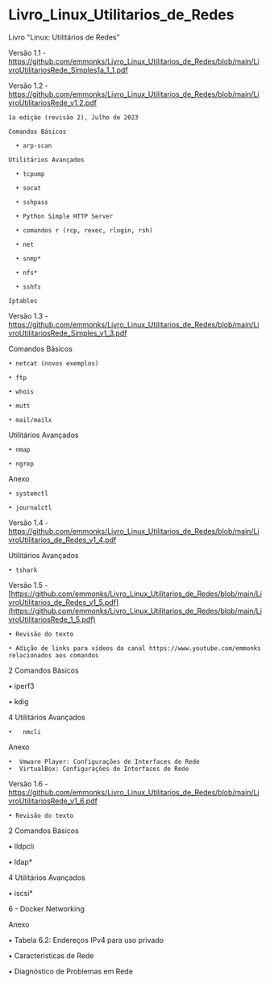 # Livro_Linux_Utilitarios_de_Redes
Livro "Linux: Utilitários de Redes"

Versão 1.1 - https://github.com/emmonks/Livro_Linux_Utilitarios_de_Redes/blob/main/LivroUtilitariosRede_Simples1a_1_1.pdf

Versão 1.2 - https://github.com/emmonks/Livro_Linux_Utilitarios_de_Redes/blob/main/LivroUtilitariosRede_v1.2.pdf

    1a edição (revisão 2), Julho de 2023
    
    Comandos Básicos
    
      • arp-scan
      
    Utilitários Avançados
    
      • tcpump
      
      • socat
      
      • sshpass
      
      • Python Simple HTTP Server
      
      • comandos r (rcp, rexec, rlogin, rsh)
      
      • net
      
      • snmp*
      
      • nfs*
      
      • sshfs
      
    Iptables

Versão 1.3 - https://github.com/emmonks/Livro_Linux_Utilitarios_de_Redes/blob/main/LivroUtilitariosRede_Simples_v1_3.pdf

Comandos Básicos

    • netcat (novos exemplos)

    • ftp

    • whois

    • mutt

    • mail/mailx


  
Utilitários Avançados

    • nmap

    • ngrep
  

  
Anexo

    • systemctl

    • journalctl

Versão 1.4 - https://github.com/emmonks/Livro_Linux_Utilitarios_de_Redes/blob/main/LivroUtilitarios_de_Redes_v1_4.pdf


Utilitários Avançados

    • tshark

Versão 1.5 - [https://github.com/emmonks/Livro_Linux_Utilitarios_de_Redes/blob/main/LivroUtilitarios_de_Redes_v1_5.pdf](https://github.com/emmonks/Livro_Linux_Utilitarios_de_Redes/blob/main/LivroUtilitariosRede_1_5.pdf)


    • Revisão do texto
    
    • Adição de links para vídeos do canal https://www.youtube.com/emmonks relacionados aos comandos 
    
2 Comandos Básicos

  •   iperf3
  
  •   kdig
  

4 Utilitários Avançados

    •   nmcli
 
 Anexo 

    •  Vmware Player: Configurações de Interfaces de Rede
    •  VirtualBox: Configurações de Interfaces de Rede

Versão 1.6 - https://github.com/emmonks/Livro_Linux_Utilitarios_de_Redes/blob/main/LivroUtilitariosRede_v1_6.pdf

    • Revisão do texto
    
2 Comandos Básicos

• lldpcli

• ldap*

4 Utilitários Avançados

• iscsi*

6 - Docker Networking

Anexo

• Tabela 6.2: Endereços IPv4 para uso privado

• Características de Rede

• Diagnóstico de Problemas em Rede
